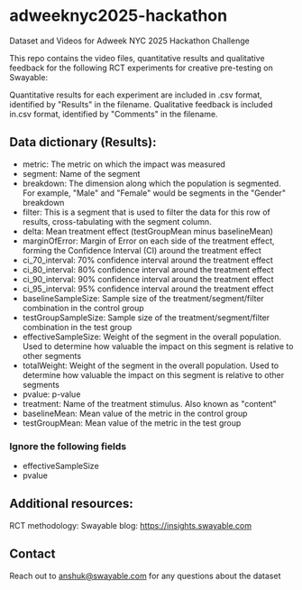 # adweeknyc2025-hackathon
Dataset and Videos for Adweek NYC 2025 Hackathon Challenge

This repo contains the video files, quantitative results and qualitative feedback for the following RCT experiments for creative pre-testing on Swayable:

Quantitative results for each experiment are included in .csv format, identified by "Results" in the filename.
Qualitative feedback is included in.csv format, identified by "Comments" in the filename.

## Data dictionary (Results):
- metric: The metric on which the impact was measured
- segment: Name of the segment
- breakdown: The dimension along which the population is segmented. For example, "Male" and "Female" would be segments in the "Gender" breakdown
- filter: This is a segment that is used to filter the data for this row of results, cross-tabulating with the segment column. 
- delta: Mean treatment effect (testGroupMean minus baselineMean)
- marginOfError: Margin of Error on each side of the treatment effect, forming the Confidence Interval (CI) around the treatment effect
- ci_70_interval: 70% confidence interval around the treatment effect
- ci_80_interval: 80% confidence interval around the treatment effect
- ci_90_interval: 90% confidence interval around the treatment effect
- ci_95_interval: 95% confidence interval around the treatment effect
- baselineSampleSize: Sample size of the treatment/segment/filter combination in the control group
- testGroupSampleSize: Sample size of the treatment/segment/filter combination in the test group
- effectiveSampleSize: Weight of the segment in the overall population. Used to determine how valuable the impact on this segment is relative to other segments
- totalWeight: Weight of the segment in the overall population. Used to determine how valuable the impact on this segment is relative to other segments
- pvalue: p-value
- treatment: Name of the treatment stimulus. Also known as "content"
- baselineMean: Mean value of the metric in the control group 
- testGroupMean: Mean value of the metric in the test group

### Ignore the following fields 
- effectiveSampleSize
- pvalue


## Additional resources:
RCT methodology: 
Swayable blog: https://insights.swayable.com

## Contact
Reach out to anshuk@swayable.com for any questions about the dataset